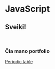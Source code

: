 # JavaScript

<h2>Sveiki!</h2>
<br><h3>Čia mano portfolio</h3>
<a href="ND.23.01.10.html">Periodic table</a>
